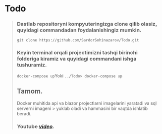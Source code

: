 # Todo

> ### Dastlab repositoryni kompyuteringizga clone qilib olasiz, quyidagi commandadan foydalanishingiz mumkin.
>
>`
> git clone https://github.com/SardorSohinazarov/Todo.git
>`
>
> ### Keyin terminal orqali projectimizni tashqi birinchi folderiga kiramiz va quyidagi commandani ishga tushuramiz.
> 
>`
> docker-compose up
>`Yoki
`../Todo> docker-compose up`
>
> ## Tamom.
>
> Docker muhitida api va blazor projectlarni imagelarini yaratadi va sql serverni imageni > yuklab oladi va hammasini bir vaqtda ishlatib beradi. 
>
> 
> ### Youtube *[video](https://www.youtube.com/watch?v=WhVxDwgjIpU)*.

